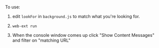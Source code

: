 To use:

1. edit `lookFor` in `background.js` to match what you're looking for.

2. `web-ext run`

3. When the console window comes up click "Show Content Messages" and filter on "matching URL"


